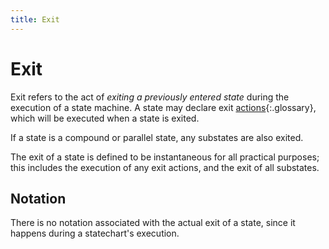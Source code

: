 ```yaml
---
title: Exit
---
```


# Exit

Exit refers to the act of _exiting a previously entered state_ during the execution of a state machine.  A state may declare exit [actions](action.html){:.glossary}, which will be executed when a state is exited.

If a state is a compound or parallel state, any substates are also exited.

The exit of a state is defined to be instantaneous for all practical purposes; this includes the execution of any exit actions, and the exit of all substates.

## Notation

There is no notation associated with the actual exit of a state, since it happens during a statechart's execution.
